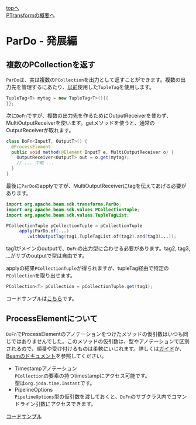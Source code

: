 [topへ](../index.md)  
[PTransformの概要へ](./ptransform.md)

# ParDo - 発展編
## <span class="head">複数のPCollectionを返す</span>
`ParDo`は、実は複数の`PCollection`を出力として返すことができます。複数の出力先を管理するにあたり、[以前](./core/cogroupbykey.md)使用した`TupleTag`を使用します。

```java
TupleTag<T> mytag = new TupleTag<T>(){{
}}; 
```

次に`DoFn`ですが、複数の出力先を作るためにOutputReceiverを使わず、MultiOutputReceiverを使います。getメソッドを使うと、通常のOutputReceiverが取れます。

```java
class DoFn<InputT, OutputT>() {
  @ProcessElement
  public void method(@Element InputT e, MultiOutputReceiver o) {
    OutputReceiver<OutputT> out = o.get(mytag);
    // ... 中略 ...
  }
}
```

最後に`ParDo`のapplyですが、MultiOutputReceiverにtagを伝えてあげる必要があります。

```java
import org.apache.beam.sdk.transforms.ParDo;
import org.apache.beam.sdk.values.PCollectionTuple;
import org.apache.beam.sdk.values.TupleTagList;

PCollectionTuple pCollectionTuple = pCollectionTuple
    .apply(ParDo.of(...)
        .withOutputTag(tag1,TupleTagList.of(tag2).and(tag3)...));
```

tag1がメインのoutputで、`DoFn`の出力型に合わせる必要があります。tag2, tag3, ...がサブのoutputで型は自由です。

applyの結果`PCollectionTuple`が得られますが、tupleTag経由で特定の`PCollection`を取り出せます。

```java
PCollection<T> pCollection = pCollectionTuple.get(tag1);
```

コードサンプルは[こちら](./codes/multiOut.md)です。

## <span class="head">ProcessElementについて</span>
`DoFn`でProcessElementのアノテーションをつけたメソッドの仮引数はいつも同じではありませんでした。このメソッドの仮引数は、型やアノテーションで区別されるので、順番や受け付けるものは柔軟にいじれます。詳しくは[ガイド](https://beam.apache.org/documentation/programming-guide/#additional-outputs)か、[Beamのドキュメント](https://beam.apache.org/releases/javadoc/2.13.0/org/apache/beam/sdk/transforms/DoFn.ProcessElement.html)を参照してください。

+ Timestampアノテーション  
`PCollection`の要素の持つtimestampにアクセス可能です。  
型は`org.joda.time.Instant`です。
+ PipelineOptions  
`PipelineOptions`型の仮引数を渡しておくと、`DoFn`のサブクラス内でコマンドライン引数にアクセスできます。

[コードサンプル](./codes/dofn_args.md)
